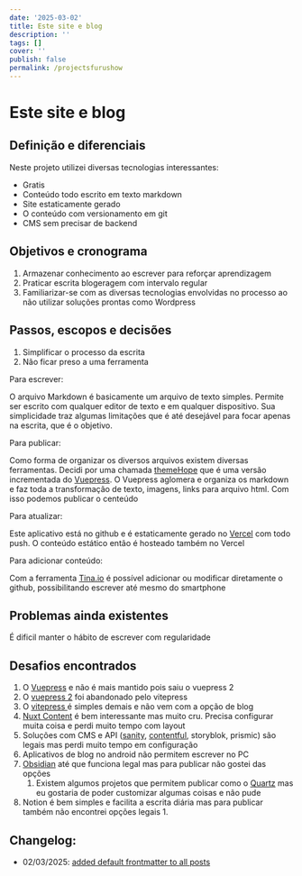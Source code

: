 ```yaml
---
date: '2025-03-02'
title: Este site e blog
description: ''
tags: []
cover: ''
publish: false
permalink: /projectsfurushow
---
```

# Este site e blog

## Definição e diferenciais
Neste projeto utilizei diversas tecnologias interessantes:
- Gratis
- Conteúdo todo escrito em texto markdown
- Site estaticamente gerado
- O conteúdo com versionamento em git
- CMS sem precisar de backend

## Objetivos e cronograma

1. Armazenar conhecimento ao escrever para reforçar aprendizagem
2. Praticar escrita blogeragem com intervalo regular
3. Familiarizar-se com as diversas tecnologias envolvidas no processo ao não utilizar soluções prontas como Wordpress

## Passos, escopos e decisões
 
1. Simplificar o processo da escrita
2. Não ficar preso a uma ferramenta 

Para escrever: 

O arquivo Markdown é basicamente um arquivo de texto simples. Permite ser escrito com qualquer editor de texto e em qualquer dispositivo. Sua simplicidade traz algumas limitações que é até desejável para focar apenas na escrita, que é o objetivo.

Para publicar:

Como forma de organizar os diversos arquivos existem diversas ferramentas. Decidi por uma chamada [themeHope](https://theme-hope.vuejs.press/) que é uma versão incrementada do [Vuepress](https://vuepress.vuejs.org). O Vuepress aglomera e organiza os markdown e faz toda a transformação de texto, imagens, links para arquivo html. Com isso podemos publicar o centeúdo 

Para atualizar:

Este aplicativo está no github e é estaticamente gerado no [Vercel](https://vercel.com) com todo push. O conteúdo estático então é hosteado também no Vercel

Para adicionar conteúdo:

Com a ferramenta [Tina.io](https://www.tina.io) é possível adicionar ou modificar diretamente o github, possibilitando escrever até mesmo do smartphone


## Problemas ainda existentes

É dificil manter o hábito de escrever com regularidade

## Desafios encontrados

1. O [Vuepress](https://vuepress.vuejs.org) e não é mais mantido pois saiu o vuepress 2
2. O [vuepress 2](https://v2.vuepress.vuejs.org/) foi abandonado pelo vitepress
3. O [vitepress ](https://vitepress.dev/)é simples demais e não vem com a opção de blog
4. [Nuxt Content](https://content.nuxt.com/) é bem interessante mas muito cru. Precisa configurar muita coisa e perdi muito tempo com layout
5. Soluções com CMS e API ([sanity](https://www.sanity.io/), [contentful](https://www.contentful.com/), storyblok, prismic) são legais mas perdi muito tempo em configuração
6. Aplicativos de blog no android não permitem escrever no PC
7. [Obsidian](https://obsidian.md/) até que funciona legal mas para publicar não gostei das opções
   1. Existem algumos projetos que permitem publicar como o [Quartz](https://quartz.jzhao.xyz/) mas eu gostaria de poder customizar algumas coisas e não pude 
8. Notion é bem simples e facilita a escrita diária mas para publicar também não encontrei opções legais
   1. 
   

## Changelog:
 - 02/03/2025: [added default frontmatter to all posts](https://github.com/bolokoz/yurio/commit/9756dc53320db69a162e10b64f310a555bc90f06)
